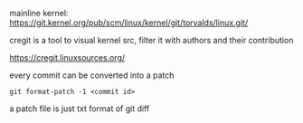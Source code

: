
mainline kernel: https://git.kernel.org/pub/scm/linux/kernel/git/torvalds/linux.git/


cregit is a tool to visual kernel src, filter it with authors and their contribution

https://cregit.linuxsources.org/

every commit can be converted into a patch

```
git format-patch -1 <commit id>
```

a patch file is just txt format of git diff


